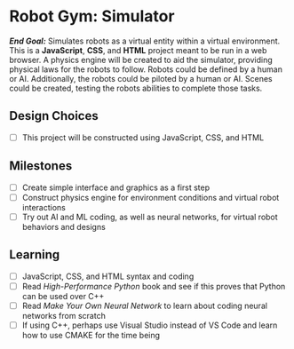 # Robot Gym: Simulator
***End Goal:*** Simulates robots as a virtual entity within a virtual environment.  This is a **JavaScript**, **CSS**, and **HTML** project meant to be run in a web browser.  A physics engine will be created to aid the simulator, providing physical laws for the robots to follow.  Robots could be defined by a human or AI.  Additionally, the robots could be piloted by a human or AI.  Scenes could be created, testing the robots abilities to complete those tasks.

## Design Choices
- [ ] This project will be constructed using JavaScript, CSS, and HTML

## Milestones
- [ ] Create simple interface and graphics as a first step
- [ ] Construct physics engine for environment conditions and virtual robot interactions
- [ ] Try out AI and ML coding, as well as neural networks, for virtual robot behaviors and designs

## Learning
- [ ] JavaScript, CSS, and HTML syntax and coding
- [ ] Read *High-Performance Python* book and see if this proves that Python can be used over C++
- [ ] Read *Make Your Own Neural Network* to learn about coding neural networks from scratch
- [ ] If using C++, perhaps use Visual Studio instead of VS Code and learn how to use CMAKE for the time being
